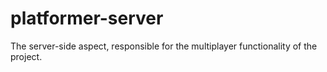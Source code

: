 # platformer-server
The server-side aspect, responsible for the multiplayer functionality of the project.
